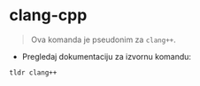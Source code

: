 # clang-cpp

> Ova komanda je pseudonim za `clang++`.

- Pregledaj dokumentaciju za izvornu komandu:

`tldr clang++`
